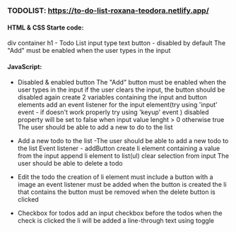 ### TODOLIST: https://to-do-list-roxana-teodora.netlify.app/

#### HTML & CSS Starte code:

div container
h1 - Todo List
input type text
button - disabled by default
The "Add" must be enabled when the user types in the input

#### JavaScript:

- Disabled & enabled button
  The "Add" button must be enabled when the user types in the input
  if the user clears the input, the button should be disabled again
  create 2 variables containing the input and button elements
  add an event listener for the input element(try using 'input' event - if doesn't work properly try using 'keyup' event )
  disabled property will be set to false when input value lenght > 0 otherwise true
  The user should be able to add a new to do to the list

- Add a new todo to the list
  -The user should be able to add a new todo to the list
  Event listener - addButton
  create li element containing a value from the input
  append li element to list(ul)
  clear selection from input
  The user should be able to delete a todo

- Edit the todo
  the creation of li element must include a button with a image
  an event listener must be added when the button is created
  the li that contains the button must be removed when the delete button is clicked

- Checkbox for todos
  add an input checkbox before the todos
  when the check is clicked the li will be added a line-through text using toggle
